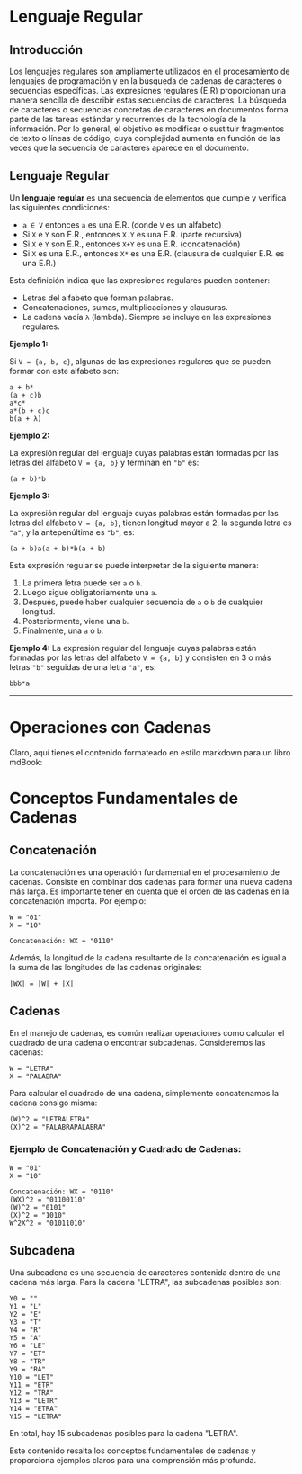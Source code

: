 
# Lenguaje Regular

## Introducción

Los lenguajes regulares son ampliamente utilizados en el procesamiento de lenguajes de programación y en la búsqueda de cadenas de caracteres o secuencias específicas. Las expresiones regulares (E.R) proporcionan una manera sencilla de describir estas secuencias de caracteres. La búsqueda de caracteres o secuencias concretas de caracteres en documentos forma parte de las tareas estándar y recurrentes de la tecnología de la información. Por lo general, el objetivo es modificar o sustituir fragmentos de texto o líneas de código, cuya complejidad aumenta en función de las veces que la secuencia de caracteres aparece en el documento.

## Lenguaje Regular

Un **lenguaje regular** es una secuencia de elementos que cumple y verifica las siguientes condiciones:

* `a ∈ V` entonces `a` es una E.R. (donde `V` es un alfabeto)
* Si `X` e `Y` son E.R., entonces `X.Y` es una E.R. (parte recursiva)
* Si `X` e `Y` son E.R., entonces `X+Y` es una E.R. (concatenación)
* Si `X` es una E.R., entonces `X*` es una E.R. (clausura de cualquier E.R. es una E.R.)

Esta definición indica que las expresiones regulares pueden contener:

* Letras del alfabeto que forman palabras.
* Concatenaciones, sumas, multiplicaciones y clausuras.
* La cadena vacía `λ` (lambda). Siempre se incluye en las expresiones regulares.

**Ejemplo 1:**

Si `V = {a, b, c}`, algunas de las expresiones regulares que se pueden formar con este alfabeto son:

```
a + b*
(a + c)b
a*c*
a*(b + c)c
b(a + λ)
```

**Ejemplo 2:** 

La expresión regular del lenguaje cuyas palabras están formadas por las letras del alfabeto `V = {a, b}` y terminan en `"b"` es:

```
(a + b)*b
```

**Ejemplo 3:** 

La expresión regular del lenguaje cuyas palabras están formadas por las letras del alfabeto `V = {a, b}`, tienen longitud mayor a 2, la segunda letra es `"a"`, y la antepenúltima es `"b"`, es:

```
(a + b)a(a + b)*b(a + b)
```

Esta expresión regular se puede interpretar de la siguiente manera:

1. La primera letra puede ser `a` o `b`.
2. Luego sigue obligatoriamente una `a`.
3. Después, puede haber cualquier secuencia de `a` o `b` de cualquier longitud.
4. Posteriormente, viene una `b`.
5. Finalmente, una `a` o `b`.

**Ejemplo 4:** La expresión regular del lenguaje cuyas palabras están formadas por las letras del alfabeto `V = {a, b}` y consisten en 3 o más letras `"b"` seguidas de una letra `"a"`, es:

```
bbb*a
```

-----------

#  Operaciones con Cadenas

Claro, aquí tienes el contenido formateado en estilo markdown para un libro mdBook:


# Conceptos Fundamentales de Cadenas

## Concatenación

La concatenación es una operación fundamental en el procesamiento de cadenas. Consiste en combinar dos cadenas para formar una nueva cadena más larga. Es importante tener en cuenta que el orden de las cadenas en la concatenación importa. Por ejemplo:

```plaintext
W = "01"
X = "10"

Concatenación: WX = "0110"
```

Además, la longitud de la cadena resultante de la concatenación es igual a la suma de las longitudes de las cadenas originales:

```plaintext
|WX| = |W| + |X|
```

## Cadenas

En el manejo de cadenas, es común realizar operaciones como calcular el cuadrado de una cadena o encontrar subcadenas. Consideremos las cadenas:

```plaintext
W = "LETRA"
X = "PALABRA"
```

Para calcular el cuadrado de una cadena, simplemente concatenamos la cadena consigo misma:

```plaintext
(W)^2 = "LETRALETRA"
(X)^2 = "PALABRAPALABRA"
```

### Ejemplo de Concatenación y Cuadrado de Cadenas:

```plaintext
W = "01"
X = "10"

Concatenación: WX = "0110"
(WX)^2 = "01100110"
(W)^2 = "0101"
(X)^2 = "1010"
W^2X^2 = "01011010"
```

## Subcadena

Una subcadena es una secuencia de caracteres contenida dentro de una cadena más larga. Para la cadena "LETRA", las subcadenas posibles son:

```plaintext
Y0 = ""
Y1 = "L"
Y2 = "E"
Y3 = "T"
Y4 = "R"
Y5 = "A"
Y6 = "LE"
Y7 = "ET"
Y8 = "TR"
Y9 = "RA"
Y10 = "LET"
Y11 = "ETR"
Y12 = "TRA"
Y13 = "LETR"
Y14 = "ETRA"
Y15 = "LETRA"
```

En total, hay 15 subcadenas posibles para la cadena "LETRA".


Este contenido resalta los conceptos fundamentales de cadenas y proporciona ejemplos claros para una comprensión más profunda.


<!-- ### Fórmula para el número total de subcadenas

Hay una fórmula que te permite calcular el número total de subcadenas de una cadena de longitud \( n \) de manera rápida. Puedes utilizar la fórmula matemática:

\[ \text{Total de subcadenas} = \frac{{n \times (n + 1)}}{2} \]

Esta fórmula se deriva del hecho de que para cada longitud de subcadena \( k \) (donde \( k \) va desde \( 1 \) hasta \( n \)), hay \( n - k + 1 \) subcadenas posibles de longitud \( k \). Sumando estos números para todas las longitudes posibles de subcadenas, obtenemos el total de subcadenas.

Por ejemplo, si tienes una cadena de longitud \( 5 \) (como en tu caso), puedes calcular el número total de subcadenas usando la fórmula:

\[ \text{Total de subcadenas} = \frac{{5 \times (5 + 1)}}{2} = \frac{{5 \times 6}}{2} = \frac{{30}}{2} = 15 \]

Entonces, hay \( 15 \) subcadenas posibles en una cadena de longitud \( 5 \). Esta fórmula te permite calcular rápidamente el número total de subcadenas sin tener que enumerarlas una por una. -->